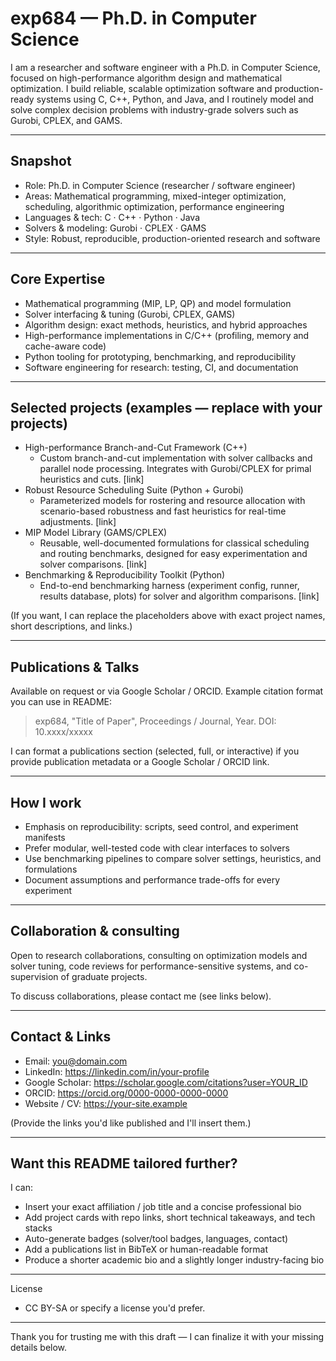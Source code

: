 # exp684 — Ph.D. in Computer Science

I am a researcher and software engineer with a Ph.D. in Computer Science, focused on high-performance algorithm design and mathematical optimization. I build reliable, scalable optimization software and production-ready systems using C, C++, Python, and Java, and I routinely model and solve complex decision problems with industry-grade solvers such as Gurobi, CPLEX, and GAMS.

---

## Snapshot
- Role: Ph.D. in Computer Science (researcher / software engineer)
- Areas: Mathematical programming, mixed-integer optimization, scheduling, algorithmic optimization, performance engineering
- Languages & tech: C · C++ · Python · Java
- Solvers & modeling: Gurobi · CPLEX · GAMS
- Style: Robust, reproducible, production-oriented research and software

---

## Core Expertise
- Mathematical programming (MIP, LP, QP) and model formulation
- Solver interfacing & tuning (Gurobi, CPLEX, GAMS)
- Algorithm design: exact methods, heuristics, and hybrid approaches
- High-performance implementations in C/C++ (profiling, memory and cache-aware code)
- Python tooling for prototyping, benchmarking, and reproducibility
- Software engineering for research: testing, CI, and documentation

---

## Selected projects (examples — replace with your projects)
- High-performance Branch-and-Cut Framework (C++)
  - Custom branch-and-cut implementation with solver callbacks and parallel node processing. Integrates with Gurobi/CPLEX for primal heuristics and cuts. [link]
- Robust Resource Scheduling Suite (Python + Gurobi)
  - Parameterized models for rostering and resource allocation with scenario-based robustness and fast heuristics for real-time adjustments. [link]
- MIP Model Library (GAMS/CPLEX)
  - Reusable, well-documented formulations for classical scheduling and routing benchmarks, designed for easy experimentation and solver comparisons. [link]
- Benchmarking & Reproducibility Toolkit (Python)
  - End-to-end benchmarking harness (experiment config, runner, results database, plots) for solver and algorithm comparisons. [link]

(If you want, I can replace the placeholders above with exact project names, short descriptions, and links.)

---

## Publications & Talks
Available on request or via Google Scholar / ORCID. Example citation format you can use in README:

> exp684, "Title of Paper", Proceedings / Journal, Year. DOI: 10.xxxx/xxxxx

I can format a publications section (selected, full, or interactive) if you provide publication metadata or a Google Scholar / ORCID link.

---

## How I work
- Emphasis on reproducibility: scripts, seed control, and experiment manifests
- Prefer modular, well-tested code with clear interfaces to solvers
- Use benchmarking pipelines to compare solver settings, heuristics, and formulations
- Document assumptions and performance trade-offs for every experiment

---

## Collaboration & consulting
Open to research collaborations, consulting on optimization models and solver tuning, code reviews for performance-sensitive systems, and co-supervision of graduate projects.

To discuss collaborations, please contact me (see links below).

---

## Contact & Links
- Email: you@domain.com
- LinkedIn: https://linkedin.com/in/your-profile
- Google Scholar: https://scholar.google.com/citations?user=YOUR_ID
- ORCID: https://orcid.org/0000-0000-0000-0000
- Website / CV: https://your-site.example

(Provide the links you'd like published and I'll insert them.)

---

## Want this README tailored further?
I can:
- Insert your exact affiliation / job title and a concise professional bio
- Add project cards with repo links, short technical takeaways, and tech stacks
- Auto-generate badges (solver/tool badges, languages, contact)
- Add a publications list in BibTeX or human-readable format
- Produce a shorter academic bio and a slightly longer industry-facing bio

---

License
- CC BY-SA or specify a license you'd prefer.

---
Thank you for trusting me with this draft — I can finalize it with your missing details below.